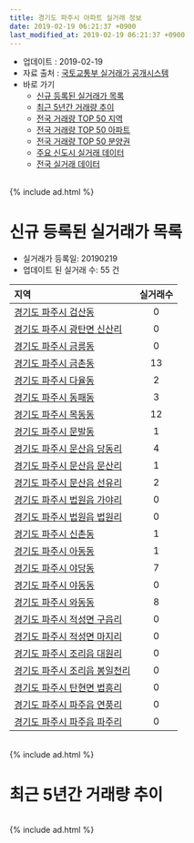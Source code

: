 ```yaml
---
title: 경기도 파주시 아파트 실거래 정보
date: 2019-02-19 06:21:37 +0900
last_modified_at: 2019-02-19 06:21:37 +0900
---
```


* 업데이트 : 2019-02-19
* 자료 출처 : [국토교통부 실거래가 공개시스템](http://rt.molit.go.kr)
* 바로 가기
    * [신규 등록된 실거래가 목록](#신규-등록된-실거래가-목록)
    * [최근 5년간 거래량 추이](#최근-5년간-거래량-추이)
    * [전국 거래량 TOP 50 지역](https://inasie.github.io/apt-trade-info/최근-3개월-전국에서-가장-거래가-많이-발생한-지역)
    * [전국 거래량 TOP 50 아파트](https://inasie.github.io/apt-trade-info/최근-3개월-전국에서-가장-거래가-많이-발생한-아파트)
    * [전국 거래량 TOP 50 분양권](https://inasie.github.io/apt-trade-info/최근-3개월-전국에서-가장-거래가-많이-발생한-분양권)
    * [주요 신도시 실거래 데이터](https://inasie.github.io/apt-trade-info/주요-신도시)
    * [전국 실거래 데이터](https://inasie.github.io/apt-trade-info/전국)

<br>
{% include ad.html %}
<br>

# 신규 등록된 실거래가 목록
* 실거래가 등록일: 20190219
* 업데이트 된 실거래 수: 55 건


|지역|실거래수|
|:---|:---:|
|[경기도 파주시 검산동](https://inasie.github.io/apt-trade-info/경기도-파주시-검산동)|0|
|[경기도 파주시 광탄면 신산리](https://inasie.github.io/apt-trade-info/경기도-파주시-광탄면-신산리)|0|
|[경기도 파주시 금릉동](https://inasie.github.io/apt-trade-info/경기도-파주시-금릉동)|0|
|[경기도 파주시 금촌동](https://inasie.github.io/apt-trade-info/경기도-파주시-금촌동)|13|
|[경기도 파주시 다율동](https://inasie.github.io/apt-trade-info/경기도-파주시-다율동)|2|
|[경기도 파주시 동패동](https://inasie.github.io/apt-trade-info/경기도-파주시-동패동)|3|
|[경기도 파주시 목동동](https://inasie.github.io/apt-trade-info/경기도-파주시-목동동)|12|
|[경기도 파주시 문발동](https://inasie.github.io/apt-trade-info/경기도-파주시-문발동)|1|
|[경기도 파주시 문산읍 당동리](https://inasie.github.io/apt-trade-info/경기도-파주시-문산읍-당동리)|4|
|[경기도 파주시 문산읍 문산리](https://inasie.github.io/apt-trade-info/경기도-파주시-문산읍-문산리)|1|
|[경기도 파주시 문산읍 선유리](https://inasie.github.io/apt-trade-info/경기도-파주시-문산읍-선유리)|2|
|[경기도 파주시 법원읍 가야리](https://inasie.github.io/apt-trade-info/경기도-파주시-법원읍-가야리)|0|
|[경기도 파주시 법원읍 법원리](https://inasie.github.io/apt-trade-info/경기도-파주시-법원읍-법원리)|0|
|[경기도 파주시 신촌동](https://inasie.github.io/apt-trade-info/경기도-파주시-신촌동)|1|
|[경기도 파주시 아동동](https://inasie.github.io/apt-trade-info/경기도-파주시-아동동)|1|
|[경기도 파주시 야당동](https://inasie.github.io/apt-trade-info/경기도-파주시-야당동)|7|
|[경기도 파주시 야동동](https://inasie.github.io/apt-trade-info/경기도-파주시-야동동)|0|
|[경기도 파주시 와동동](https://inasie.github.io/apt-trade-info/경기도-파주시-와동동)|8|
|[경기도 파주시 적성면 구읍리](https://inasie.github.io/apt-trade-info/경기도-파주시-적성면-구읍리)|0|
|[경기도 파주시 적성면 마지리](https://inasie.github.io/apt-trade-info/경기도-파주시-적성면-마지리)|0|
|[경기도 파주시 조리읍 대원리](https://inasie.github.io/apt-trade-info/경기도-파주시-조리읍-대원리)|0|
|[경기도 파주시 조리읍 봉일천리](https://inasie.github.io/apt-trade-info/경기도-파주시-조리읍-봉일천리)|0|
|[경기도 파주시 탄현면 법흥리](https://inasie.github.io/apt-trade-info/경기도-파주시-탄현면-법흥리)|0|
|[경기도 파주시 파주읍 연풍리](https://inasie.github.io/apt-trade-info/경기도-파주시-파주읍-연풍리)|0|
|[경기도 파주시 파주읍 파주리](https://inasie.github.io/apt-trade-info/경기도-파주시-파주읍-파주리)|0|


<br>
{% include ad.html %}
<br>

# 최근 5년간 거래량 추이


<div style="width:100%;">
    <canvas id="deal_progress" height="200"></canvas>
</div>

<script>
new Chart(document.getElementById("deal_progress"), {
    type: 'line',
    data: {
        labels: ['201402','201403','201404','201405','201406','201407','201408','201409','201410','201411','201412','201501','201502','201503','201504','201505','201506','201507','201508','201509','201510','201511','201512','201601','201602','201603','201604','201605','201606','201607','201608','201609','201610','201611','201612','201701','201702','201703','201704','201705','201706','201707','201708','201709','201710','201711','201712','201801','201802','201803','201804','201805','201806','201807','201808','201809','201810','201811','201812','201901','201902'],
        datasets: [{
            label: '매매',
            pointRadius: 1,
            data: [442, 505, 317, 308, 352, 326, 435, 485, 554, 375, 405, 539, 527, 940, 760, 639, 637, 644, 521, 569, 661, 410, 346, 433, 382, 547, 506, 577, 702, 693, 650, 621, 776, 398, 273, 241, 366, 509, 414, 552, 575, 625, 444, 414, 339, 401, 272, 445, 395, 533, 442, 712, 422, 368, 553, 476, 392, 281, 260, 253, 42],
            borderColor: "rgba(255, 201, 14, 1)",
            backgroundColor: "rgba(255, 201, 14, 0.5)",
            fill: false,
            lineTension: 0
        },{
            label: '전월세',
            pointRadius: 1,
            data: [796, 628, 578, 562, 558, 784, 838, 675, 716, 568, 589, 748, 617, 649, 553, 566, 493, 561, 573, 707, 807, 522, 917, 575, 687, 590, 510, 505, 743, 686, 853, 552, 659, 485, 505, 608, 583, 575, 484, 472, 534, 487, 503, 717, 559, 573, 830, 712, 659, 587, 420, 471, 624, 678, 800, 662, 663, 556, 508, 535, 108],
            borderColor: "rgba(0, 141, 185, 1)",
            backgroundColor: "rgba(0, 141, 185, 0.5)",
            fill: false,
            lineTension: 0
        }
        ]
    },
    options: {
        responsive: true,
        title: {
            display: false
        },
        tooltips: {
            mode: 'index',
            intersect: false
        },
        hover: {
            mode: 'nearest',
            intersect: true
        },
        scales: {
            xAxes: [{
                display: true,
                scaleLabel: {
                    display: true,
                    labelString: '년/월'
                }
            }],
            yAxes: [{
                display: true,
                ticks: {
                    suggestedMin: 0,
                },
                scaleLabel: {
                    display: true,
                    labelString: '실거래 수'
                }
            }]
        }
    }
});

</script>


<br>
{% include ad.html %}
<br>

